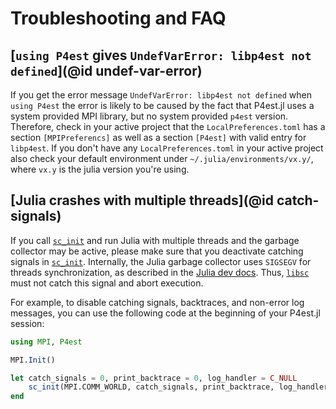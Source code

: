 # Troubleshooting and FAQ

## [`using P4est` gives `UndefVarError: libp4est not defined`](@id undef-var-error)

If you get the error message `UndefVarError: libp4est not defined` when `using P4est`
the error is likely to be caused by the fact that P4est.jl uses a system provided MPI
library, but no system provided `p4est` version. Therefore, check in your active project
that the `LocalPreferences.toml` has a section `[MPIPreferencs]` as well as a section
`[P4est]` with valid entry for `libp4est`. If you don't have any `LocalPreferences.toml`
in your active project also check your default environment under `~/.julia/environments/vx.y/`,
where `vx.y` is the julia version you're using.

## [Julia crashes with multiple threads](@id catch-signals)

If you call [`sc_init`](@ref) and run Julia with multiple threads and the garbage collector
may be active, please make sure that you deactivate catching signals in [`sc_init`](@ref).
Internally, the Julia garbage collector uses `SIGSEGV` for threads synchronization, as
described in the
[Julia dev docs](https://docs.julialang.org/en/v1/devdocs/debuggingtips/#Dealing-with-signals-1).
Thus, [`libsc`](https://github.com/cburstedde/libsc) must not catch this signal and abort execution.

For example, to disable catching signals, backtraces, and non-error log messages, you can use the following code at the beginning of your P4est.jl session:
```julia
using MPI, P4est

MPI.Init()

let catch_signals = 0, print_backtrace = 0, log_handler = C_NULL
    sc_init(MPI.COMM_WORLD, catch_signals, print_backtrace, log_handler, SC_LP_ERROR)
end
```
